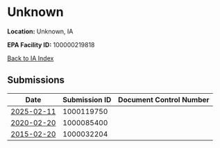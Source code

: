 # Unknown

**Location:** Unknown, IA

**EPA Facility ID:** 100000219818

[Back to IA Index](../../index.md)

## Submissions

| Date | Submission ID | Document Control Number |
|------|--------------|-------------------------|
| [2025-02-11](submissions/1000119750.md) | 1000119750 |  |
| [2020-02-20](submissions/1000085400.md) | 1000085400 |  |
| [2015-02-20](submissions/1000032204.md) | 1000032204 |  |

